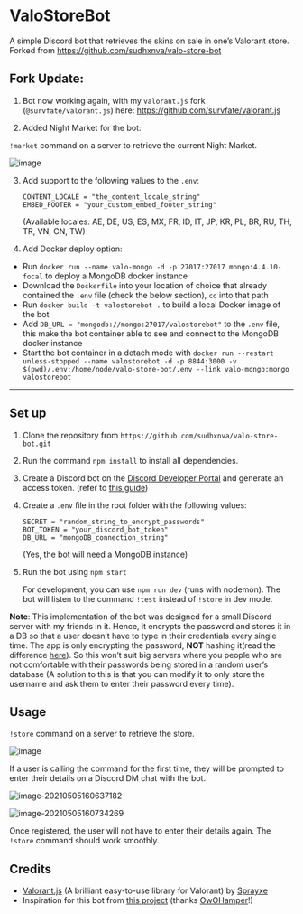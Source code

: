 # ValoStoreBot

A simple Discord bot that retrieves the skins on sale in one’s Valorant store. Forked from https://github.com/sudhxnva/valo-store-bot

## Fork Update:
1. Bot now working again, with my `valorant.js` fork (`@survfate/valorant.js`) here: https://github.com/survfate/valorant.js

2. Added Night Market for the bot:

`!market` command on a server to retrieve the current Night Market. 

![image](https://user-images.githubusercontent.com/10634948/145446609-f8474337-a6a9-4940-bd78-83065aba545a.png)

3. Add support to the following values to the `.env`:

   ```
   CONTENT_LOCALE = "the_content_locale_string"
   EMBED_FOOTER = "your_custom_embed_footer_string"
   ```
   (Available locales: AE, DE, US, ES, MX, FR, ID, IT, JP, KR, PL, BR, RU, TH, TR, VN, CN, TW)

4. Add Docker deploy option:

- Run `docker run --name valo-mongo -d -p 27017:27017 mongo:4.4.10-focal` to deploy a MongoDB docker instance
- Download the `Dockerfile` into your location of choice that already contained the `.env` file (check the below section), `cd` into that path
- Run `docker build -t valostorebot .` to build a local Docker image of the bot
- Add `DB_URL = "mongodb://mongo:27017/valostorebot"` to the `.env` file, this make the bot container able to see and connect to the MongoDB docker instance
- Start the bot container in a detach mode with `docker run --restart unless-stopped --name valostorebot -d -p 8844:3000 -v $(pwd)/.env:/home/node/valo-store-bot/.env --link valo-mongo:mongo valostorebot`

---

## Set up

1. Clone the repository from ``` https://github.com/sudhxnva/valo-store-bot.git ```

2. Run the command `npm install` to install all dependencies.

3. Create a Discord bot on the [Discord Developer Portal](https://discord.com/developers/) and generate an access token. (refer to [this guide](https://github.com/reactiflux/discord-irc/wiki/Creating-a-discord-bot-&-getting-a-token))

4. Create a `.env` file in the root folder with the following values:

   ```
   SECRET = "random_string_to_encrypt_passwords"
   BOT_TOKEN = "your_discord_bot_token"
   DB_URL = "mongoDB_connection_string"
   ```
   (Yes, the bot will need a MongoDB instance)

1. Run the bot using `npm start`

   For development, you can use `npm run dev` (runs with nodemon). The bot will listen to the command `!test` instead of `!store` in dev mode.

**Note**: This implementation of the bot was designed for a small Discord server with my friends in it. Hence, it encrypts the password and stores it in a DB so that a user doesn’t have to type in their credentials every single time. The app is only encrypting the password, **NOT** hashing it(read the difference [here](https://security.stackexchange.com/a/122606)). So this won’t suit big servers where you  people who are not comfortable with their passwords being stored in a random user’s database (A solution to this is that you can modify it to only store the username and ask them to enter their password every time).

## Usage

`!store` command on a server to retrieve the store. 

![image](https://user-images.githubusercontent.com/57023357/123987548-ea345080-d9e4-11eb-9b1a-3bc9bbe97d0d.png)

If a user is calling the command for the first time, they will be prompted to enter their details on a Discord DM chat with the bot.

![image-20210505160637182](https://user-images.githubusercontent.com/57023357/117132364-641ed380-adc0-11eb-8612-f3a34097924f.png)

 ![image-20210505160734269](https://user-images.githubusercontent.com/57023357/117132413-726cef80-adc0-11eb-8360-94bacfa2a044.png)

Once registered, the user will not have to enter their details again. The `!store` command should work smoothly.

## Credits

- [Valorant.js](https://github.com/Sprayxe/valorant.js/) (A brilliant easy-to-use library for Valorant) by [Sprayxe](https://github.com/Sprayxe)
- Inspiration for this bot from [this project](https://github.com/OwOHamper/Valorant-item-shop-discord-bot) (thanks [OwOHamper](https://github.com/OwOHamper)!)


